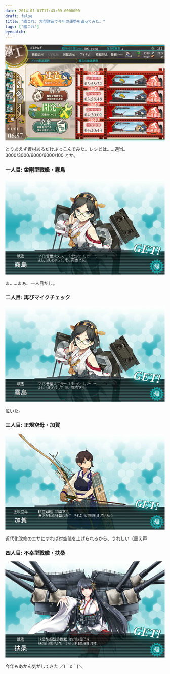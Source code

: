 ```yaml
---
date: 2014-01-01T17:43:09.0000000
draft: false
title: "艦これ: 大型建造で今年の運勢を占ってみた。"
tags: ["艦これ"]
eyecatch: 
---
```

<p><span itemscope itemtype="http://schema.org/Photograph"><img src="20140101173747.png" alt="f:id:daruyanagi:20140101173747p:plain" title="f:id:daruyanagi:20140101173747p:plain" class="hatena-fotolife" itemprop="image"></span></p><p>とりあえず資材あるだけぶっこんでみた。レシピは……適当。3000/3000/6000/6000/100 とか。</p>

<div class="section">
<h3>一人目: 金剛型戦艦・霧島</h3>
<p><span itemscope itemtype="http://schema.org/Photograph"><img src="20140101173906.png" alt="f:id:daruyanagi:20140101173906p:plain" title="f:id:daruyanagi:20140101173906p:plain" class="hatena-fotolife" itemprop="image"></span></p><p>ま……まぁ、一人目だし。</p>

</div>
<div class="section">
<h3>二人目: 再びマイクチェック</h3>
<p><span itemscope itemtype="http://schema.org/Photograph"><img src="20140101174010.png" alt="f:id:daruyanagi:20140101174010p:plain" title="f:id:daruyanagi:20140101174010p:plain" class="hatena-fotolife" itemprop="image"></span></p><p>泣いた。</p>

</div>
<div class="section">
<h3>三人目: 正規空母・加賀</h3>
<p><span itemscope itemtype="http://schema.org/Photograph"><img src="20140101174024.png" alt="f:id:daruyanagi:20140101174024p:plain" title="f:id:daruyanagi:20140101174024p:plain" class="hatena-fotolife" itemprop="image"></span></p><p>近代化改修のエサにすれば対空値を上げられるから、うれしい（震え声</p>

</div>
<div class="section">
<h3>四人目: 不幸型戦艦・扶桑</h3>
<p><span itemscope itemtype="http://schema.org/Photograph"><img src="20140101174101.png" alt="f:id:daruyanagi:20140101174101p:plain" title="f:id:daruyanagi:20140101174101p:plain" class="hatena-fotolife" itemprop="image"></span></p><p>今年もあかん気がしてきた ／(＾o＾)＼</p>

</div>